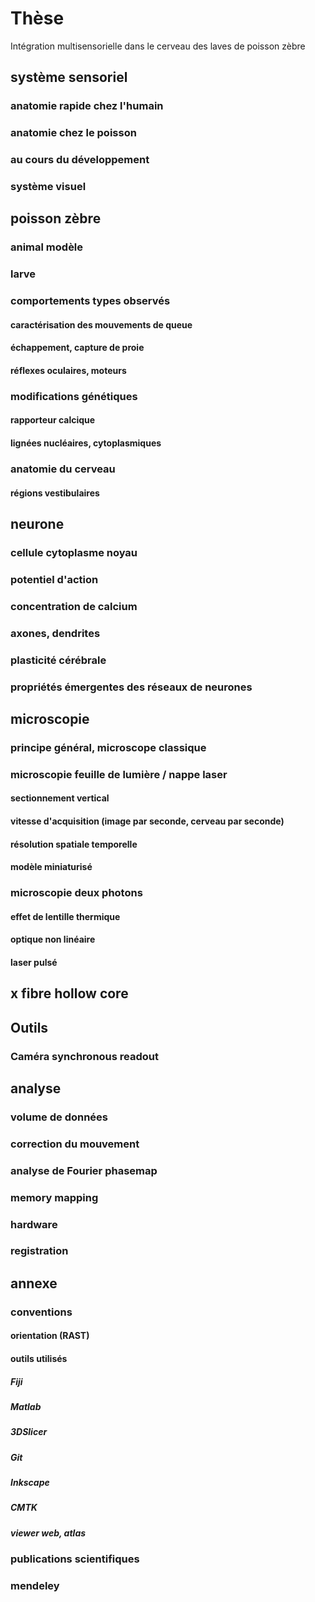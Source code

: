 # Thèse
Intégration multisensorielle dans le cerveau des laves de poisson zèbre
## système sensoriel
### anatomie rapide chez l'humain
### anatomie chez le poisson 
### au cours du développement
### système visuel
## poisson zèbre
### animal modèle
### larve 
### comportements types observés
#### caractérisation des mouvements de queue
#### échappement, capture de proie
#### réflexes oculaires, moteurs
### modifications génétiques
#### rapporteur calcique
#### lignées nucléaires, cytoplasmiques
### anatomie du cerveau
#### régions vestibulaires
## neurone
### cellule cytoplasme noyau
### potentiel d'action
### concentration de calcium
### axones, dendrites
### plasticité cérébrale
### propriétés émergentes des réseaux de neurones
## microscopie
### principe général, microscope classique
### microscopie feuille de lumière / nappe laser
#### sectionnement vertical
#### vitesse d'acquisition (image par seconde, cerveau par seconde)
#### résolution spatiale temporelle
#### modèle miniaturisé
### microscopie deux photons
#### effet de lentille thermique
#### optique non linéaire
#### laser pulsé
## x fibre hollow core
## Outils
### Caméra synchronous readout
## analyse

### volume de données

### correction du mouvement
### analyse de Fourier phasemap
### memory mapping
### hardware
### registration

## annexe
### conventions
#### orientation (RAST)
#### outils utilisés
##### Fiji
##### Matlab
##### 3DSlicer
##### Git
##### Inkscape
##### CMTK
##### viewer web, atlas
### publications scientifiques
### mendeley